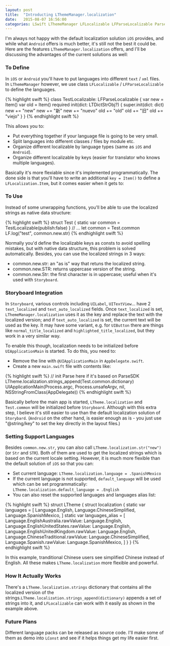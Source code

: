 ```yaml
---
layout: post
title:  "Introducting LThemeManager.localization"
date:   2015-08-07 16:56:00
categories: LSwift LThemeManager LFLocalizable LFParseLocalizable Parse
---
```


I'm always not happy with the default localization solution `iOS` provides, and while what `Android` offers is much better, it's still not the best it could be. Here are the features `LThemeManager.localization` offers, and I'll be discussing the advantages of the current solutions as well:

### To Define

In `iOS` or `Android` you'll have to put languages into different `text` / `xml` files. In `LThemeManager` however, we use class `LFLocalizable` / `LFParseLocalizable` to define the languages.

{% highlight swift %}
class TestLocalizable: LFParseLocalizable {
	var new = Item()
	var old = Item()
	required init(dict: LTDictStrObj?) {
		super.init(dict: dict)
		new += "new"
		new += "新"
		new += "nuevo"
		old += "old"
		old += "旧"
		old += "viejo"
	}
}
{% endhighlight swift %}

This allows you to:

- Put everything together if your language file is going to be very small.
- Split languages into different classes / files by module etc.
- Organize different localizable by language types (same as `iOS` and `Android`).
- Organize different localizable by keys (easier for translator who knows multiple languages).

Basically it's more flexiable since it's implemented programmatically. The done side is that you'll have to write an additional `key = Item()` to define a `LFLocalization.Item`, but it comes easier when it gets to:

### To Use

Instead of some unwrapping functions, you'll be able to use the localized strings as native data structure:

{% highlight swift %}
struct Test {
	static var common = TestLocalizable(publish:false)
}
//	...
let common = Test.common
LF.log("test", common.new.str)
{% endhighlight swift %}

Normally you'd define the localizable keys as consts to avoid spelling mistakes, but with native data structure, this problem is solved automatically. Besides, you can use the localized strings in 3 ways:

- common.new.str: an "as is" way that retuns the localized string.
- common.new.STR: returns uppercase version of the string.
- common.new.Str: the first character is in uppercase; useful when it's used with `Storyboard`.

### Storyboard Integration

In `Storyboard`, various controls including `UILabel`, `UITextView`... have 2 `text_localized` and `text_auto_localized` fields. Once `text_localized` is set, `LThemeManager.localization` uses it as the key and replace the text with the localized version; and if `text_auto_localized` is set, the current text will be used as the key. It may have some variant, e.g. for `UIButton` there are things like `normal_title_localized` and `highlighted_title_localized`, but they work in a very similar way.

To enable this though, localization needs to be initialized before `UIApplicationMain` is started. To do this, you need to:

- Remove the line with `@UIApplicationMain` in `AppDelegate.swift`.
- Create a new `main.swift` file with contents like:

{% highlight swift %}
//	init Parse here if it's based on ParseSDK
LTheme.localization.strings_append(Test.common.dictionary)
UIApplicationMain(Process.argc, Process.unsafeArgv, nil, NSStringFromClass(AppDelegate))
{% endhighlight swift %}

Basically before the main app is started, `LTheme.localization` and `Test.common` will be initialized before `Storyboard`. Although with this extra step, I believe it's still easier to use than the default localization solution of `Storybard`. (`Android` on the other hand, is easier enough as is - you just use "@string/key" to set the key directly in the layout files.)

### Setting Support Languages

Besides `common.new.str`, you can also call `LTheme.localization.str("new")` (or `Str` and `STR`). Both of them are used to get the localized strings which is based on the current locale setting. However, it is much more flexible than the default solution of `iOS` so that you can:

- Set current language: `LTheme.localization.language = .SpanishMexico`
- If the current language is not supported, `default_language` will be used which can be set programmatically: `LTheme.localization.default_language = .English`
- You can also reset the supported languages and languages alias list:

{% highlight swift %}
struct LTheme {
	struct localization {
		static var languages = [
			Language.English,
			Language.ChineseSimplified,
			Language.SpanishMexico,
		]
		static var languages_alias = [
			Language.EnglishAustralia.rawValue:			Language.English,
			Language.EnglishUnitedStates.rawValue:		Language.English,
			Language.EnglishUnitedKingdom.rawValue:		Language.English,
			Language.ChineseTraditional.rawValue:		Language.ChineseSimplified,
			Language.Spanish.rawValue:					Language.SpanishMexico,
		]
	}
}
{% endhighlight swift %}

In this example, tranditional Chinese users see simplified Chinese instead of English. All these makes `LTheme.localization` more flexible and powerful.

### How It Actually Works

There's a `LTheme.localization.strings` dictionary that contains all the localized version of the strings.`LTheme.localization.strings_append(dictionary)` appends a set of strings into it, and `LFLocalizable` can work with it easily as shown in the example above.

### Future Plans

Different language packs can be released as source code. I'll make some of them as demo into `LConst` and see if it helps things get my life easier first.

[lswift]:      http://superarts.github.io/LSwift/
[superarts]:   http://www.superarts.org/blog
